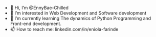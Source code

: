 - 👋 Hi, I’m @EnnyBae-Chilled
- 👀 I’m interested in Web Development and Software development
- 🌱 I’m currently learning The dynamics of Python Programming and Front-end development. 
- 📫 How to reach me: linkedin.com/in/eniola-farinde

<!---
EnnyBae-Chilled/EnnyBae-Chilled is a ✨ special ✨ repository because its `README.md` (this file) appears on your GitHub profile.
You can click the Preview link to take a look at your changes.
--->
